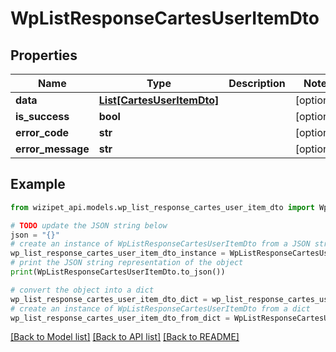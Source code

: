 # WpListResponseCartesUserItemDto


## Properties

Name | Type | Description | Notes
------------ | ------------- | ------------- | -------------
**data** | [**List[CartesUserItemDto]**](CartesUserItemDto.md) |  | [optional] 
**is_success** | **bool** |  | [optional] 
**error_code** | **str** |  | [optional] 
**error_message** | **str** |  | [optional] 

## Example

```python
from wizipet_api.models.wp_list_response_cartes_user_item_dto import WpListResponseCartesUserItemDto

# TODO update the JSON string below
json = "{}"
# create an instance of WpListResponseCartesUserItemDto from a JSON string
wp_list_response_cartes_user_item_dto_instance = WpListResponseCartesUserItemDto.from_json(json)
# print the JSON string representation of the object
print(WpListResponseCartesUserItemDto.to_json())

# convert the object into a dict
wp_list_response_cartes_user_item_dto_dict = wp_list_response_cartes_user_item_dto_instance.to_dict()
# create an instance of WpListResponseCartesUserItemDto from a dict
wp_list_response_cartes_user_item_dto_from_dict = WpListResponseCartesUserItemDto.from_dict(wp_list_response_cartes_user_item_dto_dict)
```
[[Back to Model list]](../README.md#documentation-for-models) [[Back to API list]](../README.md#documentation-for-api-endpoints) [[Back to README]](../README.md)



